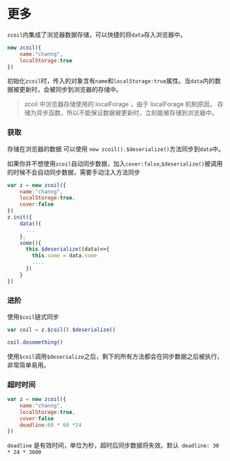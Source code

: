 # 更多

`zcoil`内集成了浏览器数据存储，可以快捷的将`data`存入浏览器中。

```javascript
new zcoil({
	name:"channg",
	localStorage:true
})
```

初始化`zcoil`时，传入的对象含有`name`和`localStorage:true`属性。当`data`内的数据被更新时，会被同步到浏览器的存储中。

>zcoil 中浏览器存储使用的 localForage ，由于 localForage 机制原因， 存储为异步函数，所以不能保证数据被更新时，立刻能被存储到浏览器中。

### 获取

存储在浏览器的数据  可以使用 `new zcoil().$deserialize()`方法同步到`data`中。

如果你并不想使用`zcoil`自动同步数据，加入`cover:false`,`$deserialize()`被调用的时候不会自动同步数据，需要手动注入方法同步
```javascript
var z = new zcoil({
	name:"channg",
	localStorage:true,
	cover:false
})
z.init({
	data(){
	  ...
	},
	some(){
	  this.$deserialize((data)=>{
	    this.some = data.some
	    ....
	  })
	}
})
```

### 进阶

使用`$coil`链式同步

```javascript
var coil = z.$coil().$deserialize()

coil.dosomething()
```

使用`$coil`调用`$deserialize`之后，剩下的所有方法都会在同步数据之后被执行，非常简单易用。


### 超时时间

```javascript
var z = new zcoil({
	name:"channg",
	localStorage:true,
	cover:false
	deadline:60 * 60 *24
})
```

`deadline` 是有效时间，单位为秒，超时后同步数据将失效。默认` deadline: 30 * 24 * 3600`



